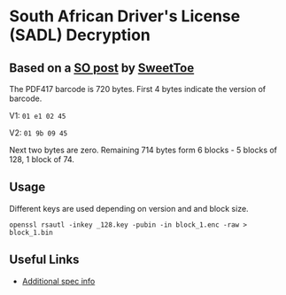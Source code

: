 # South African Driver's License (SADL) Decryption

## Based on a [SO post](https://stackoverflow.com/a/40871714) by [SweetToe](https://stackoverflow.com/users/7226705)

The PDF417 barcode is 720 bytes. First 4 bytes indicate the version of barcode.

V1: `01 e1 02 45`

V2: `01 9b 09 45`

Next two bytes are zero. Remaining 714 bytes form 6 blocks - 5 blocks of 128, 1 block of 74.

## Usage
Different keys are used depending on version and and block size.

`openssl rsautl -inkey _128.key -pubin -in block_1.enc -raw > block_1.bin`

## Useful Links

* [Additional spec info](https://github.com/ugommirikwe/sa-license-decoder/blob/master/SPEC.md)

